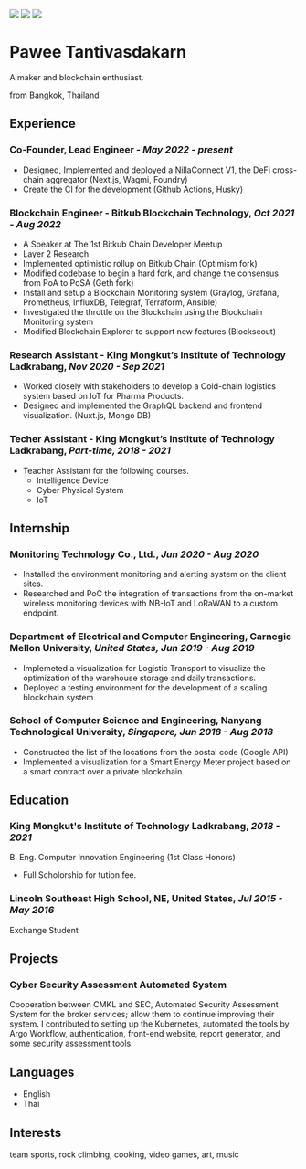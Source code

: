 [![](https://img.shields.io/badge/Pawee%20T.-2867B2?style=for-the-badge&logo=linkedin&logoColor=white)](https://www.linkedin.com/in/pawee-tanti/)
[![](https://img.shields.io/badge/mewpawee-000000?style=for-the-badge&logo=github)](https://github.com/mewpawee)
[![](https://img.shields.io/badge/pawee.tanti@gmail.com-D14836?style=for-the-badge&logo=gmail&logoColor=white)](mailto:pawee.tanti@gmail.com)
# Pawee Tantivasdakarn

A maker and blockchain enthusiast.

from Bangkok, Thailand

## Experience

### Co-Founder, Lead Engineer - _May 2022 - present_
- Designed, Implemented and deployed a NillaConnect V1, the DeFi cross-chain aggregator (Next.js, Wagmi, Foundry)
- Create the CI for the development (Github Actions, Husky)

### Blockchain Engineer - Bitkub Blockchain Technology, _Oct 2021 - Aug 2022_
- A Speaker at The 1st Bitkub Chain Developer Meetup
- Layer 2 Research
- Implemented optimistic rollup on Bitkub Chain (Optimism fork)
- Modified codebase to begin a hard fork, and change the consensus from PoA to PoSA (Geth fork)
- Install and setup a Blockchain Monitoring system (Graylog, Grafana, Prometheus, InfluxDB, Telegraf, Terraform, Ansible)
- Investigated the throttle on the Blockchain using the Blockchain Monitoring system
- Modified Blockchain Explorer to support new features (Blockscout)

### Research Assistant - King Mongkut’s Institute of Technology Ladkrabang, _Nov 2020 - Sep 2021_
- Worked closely with stakeholders to develop a Cold-chain logistics system based on IoT for Pharma Products.
- Designed and implemented the GraphQL backend and frontend visualization. (Nuxt.js, Mongo DB)

### Techer Assistant - King Mongkut’s Institute of Technology Ladkrabang, _Part-time, 2018 - 2021_
- Teacher Assistant for the following courses.
  - Intelligence Device
  - Cyber Physical System
  - IoT

## Internship
### Monitoring Technology Co., Ltd., _Jun 2020 - Aug 2020_
- Installed the environment monitoring and alerting system on the client sites.
- Researched and PoC the integration of transactions from the on-market wireless monitoring devices with NB-IoT and LoRaWAN to a custom endpoint.

### Department of Electrical and Computer Engineering, Carnegie Mellon University, _United States, Jun 2019 - Aug 2019_
- Implemeted a visualization for Logistic Transport to visualize the optimization of the warehouse storage and daily transactions. 
- Deployed a testing environment for the development of a scaling blockchain system.

### School of Computer Science and Engineering, Nanyang Technological University, _Singapore, Jun 2018 - Aug 2018_
- Constructed the list of the locations from the postal code (Google API)
- Implemented a visualization for a Smart Energy Meter project based on a smart contract over a private blockchain.

## Education 
### King Mongkut's Institute of Technology Ladkrabang, _2018 - 2021_
B. Eng. Computer Innovation Engineering (1st Class Honors)
- Full Scholorship for tution fee.
 
### Lincoln Southeast High School, NE, United States, _Jul 2015 - May 2016_
Exchange Student

## Projects
### Cyber Security Assessment Automated System
Cooperation between CMKL and SEC, Automated Security Assessment System for the broker services; allow them to continue improving their system. I contributed to setting up the Kubernetes, automated the tools by Argo Workflow, authentication, front-end website, report generator, and some security assessment tools.

## Languages
- English
- Thai
  
## Interests
team sports, rock climbing, cooking, video games, art, music
